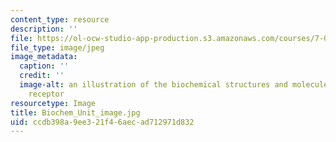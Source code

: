 ```yaml
---
content_type: resource
description: ''
file: https://ol-ocw-studio-app-production.s3.amazonaws.com/courses/7-01sc-fundamentals-of-biology-fall-2011/ccdb398a9ee321f46aecad712971d832_Biochem_Unit_image.jpg
file_type: image/jpeg
image_metadata:
  caption: ''
  credit: ''
  image-alt: an illustration of the biochemical structures and molecules in a T cell
    receptor
resourcetype: Image
title: Biochem_Unit_image.jpg
uid: ccdb398a-9ee3-21f4-6aec-ad712971d832
---
```

